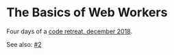 # The Basics of Web Workers

Four days of a [code retreat, december 2018](https://github.com/olange/code-retreat/blob/master/2018/201812-cmj.md).

See also: [#2](../../issues/2)

